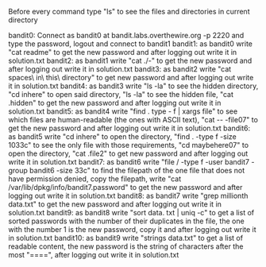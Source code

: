 Before every command type "ls" to see the files and directories in current directory

bandit0: Connect as bandit0 at bandit.labs.overthewire.org -p 2220 and type the password, logout and connect to bandit1
bandit1: as bandit0 write "cat readme" to get the new password and after logging out write it in solution.txt
bandit2: as bandit1 write "cat ./-" to get the new password and after logging out write it in solution.txt
bandit3: as bandit2 write "cat spaces\ in\ this\ directory" to get new password and after logging out write it in solution.txt
bandit4: as bandit3 write "ls -la" to see the hidden directory, "cd inhere" to open said directory, "ls -la" to see the hidden file, "cat .hidden" to get the new password and after logging out write it in solution.txt
bandit5: as bandit4 write "find . type - f | xargs file" to see which files are human-readable (the ones with ASCII text), "cat -- -file07" to get the new password and after logging out write it in solution.txt
bandit6: as bandit5 write "cd inhere" to open the directory, "find . -type f -size 1033c" to see the only file with those requirements, "cd maybehere07" to open the directory, "cat .file2" to get new password and after logging out write it in solution.txt
bandit7: as bandit6 write "file / -type f -user bandit7 -group bandit6 -size 33c" to find the filepath of the one file that does not have permission denied, copy the filepath, write "cat /var/lib/dpkg/info/bandit7.password" to get the new password and after logging out write it in solution.txt
bandit8: as bandit7 write "grep millionth data.txt" to get the new password and after logging out write it in solution.txt
bandit9: as bandit8 write "sort data. txt | uniq -c" to get a list of sorted passwords with the number of their duplicates in the file, the one with the number 1 is the new password, copy it and after logging out write it in solution.txt
bandit10: as bandit9 write "strings data.txt" to get a list of readable content, the new password is the string of characters after the most "====", after logging out write it in solution.txt
